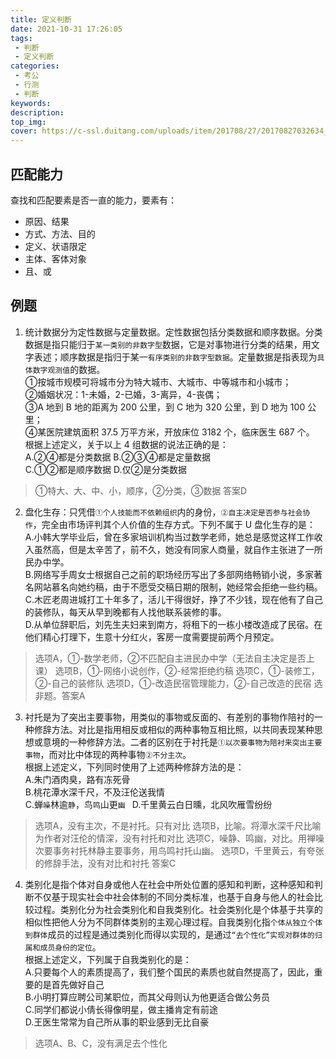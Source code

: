 ```yaml
---
title: 定义判断
date: 2021-10-31 17:26:05
tags:
 - 判断
 - 定义判断
categories:
 - 考公
 - 行测
 - 判断
keywords:
description:
top_img:
cover: https://c-ssl.duitang.com/uploads/item/201708/27/20170827032634_H2JBh.gif
---
```


## 匹配能力
查找和匹配要素是否一直的能力，要素有：
 - 原因、结果
 - 方式、方法、目的
 - 定义、状语限定
 - 主体、客体对象
 - 且、或

## 例题

1. 统计数据分为定性数据与定量数据。定性数据包括分类数据和顺序数据。分类数据是指只能归于`某一类别的非数字型`数据，它是对事物进行分类的结果，用文字表述；顺序数据是指归于某一`有序类别的非数字型数据`。定量数据是指表现为`具体数字观测值`的数据。  
①按城市规模可将城市分为特大城市、大城市、中等城市和小城市；  
②婚姻状况：1-未婚，2-已婚，3-离异，4-丧偶；  
③A 地到 B 地的距离为 200 公里，到 C 地为 320 公里，到 D 地为 100 公里；  
④某医院建筑面积 37.5 万平方米，开放床位 3182 个，临床医生 687 个。  
根据上述定义，关于以上 4 组数据的说法正确的是：  
A.②④都是分类数据 B.②③④都是定量数据  
C.①②都是顺序数据 D.仅②是分类数据
> ①特大、大、中、小，顺序，②分类，③数据
  答案D

2. 盘化生存：只凭借`①个人技能而不依赖组织`内的身份，`②自主决定是否参与社会协作`，完全由市场评判其个人价值的生存方式。下列不属于 U 盘化生存的是：  
A.小韩大学毕业后，曾在多家培训机构当过数学老师，她总是感觉这样工作收入虽然高，但是太辛苦了，前不久，她没有同家人商量，就自作主张进了一所民办中学。  
B.网络写手周女士根据自己之前的职场经历写出了多部网络畅销小说，多家著名网站慕名向她约稿，由于不愿受交稿日期的限制，她经常会拒绝一些约稿。  
C.木匠老周进城打工十年多了，活儿干得很好，挣了不少钱，现在他有了自己的装修队，每天从早到晚都有人找他联系装修的事。  
D.从单位辞职后，刘先生夫妇来到南方，将租下的一栋小楼改造成了民宿。在他们精心打理下，生意十分红火，客房一度需要提前两个月预定。  
> 选项A，①-数学老师，②不匹配自主进民办中学（无法自主决定是否上课）
  选项B，①-网络小说创作，②-经常拒绝约稿
  选项C，①-装修工，②-自己的装修队
  选项D，①-改造民宿管理能力，②-自己改造的民宿
  选非题。答案A

3. 衬托是为了突出主要事物，用类似的事物或反面的、有差别的事物作陪衬的一种修辞方法。对比是指用相反或相似的两种事物互相比照，以共同表现某种思想或意境的一种修辞方法。二者的区别在于衬托是`①以次要事物为陪衬来突出主要事物`，而对比中体现的两种事物`②不分主次`。  
根据上述定义，下列同时使用了上述两种修辞方法的是：  
A.朱门酒肉臭，路有冻死骨  
B.桃花潭水深千尺，不及汪伦送我情  
C.蝉`噪`林逾`静`，鸟`鸣`山更`幽 ` 
D.千里黄云白日曛，北风吹雁雪纷纷  
> 选项A，没有主次，不是衬托。只有对比
  选项B，比喻。将潭水深千尺比喻为作者对汪伦的情深，没有衬托和对比
  选项C，噪静、鸣幽，对比。用禅噪次要事务衬托林静主要事务，用鸟鸣衬托山幽。
  选项D，千里黄云，有夸张的修辞手法，没有对比和衬托
  答案C

4. 类别化是指个体对自身或他人在社会中所处位置的感知和判断，这种感知和判断不仅基于现实社会中社会体制的不同分类标准，也基于自身与他人的社会比较过程。类别化分为社会类别化和自我类别化。社会类别化是个体基于共享的相似性把他人分为不同群体类别的主观心理过程。自我类别化指`个体从独立个体到群体`成员的过程是通过类别化而得以实现的，是通过`“去个性化”实现对群体的归属和成员身份的定位`。  
根据上述定义，下列属于自我类别化的是：  
A.只要每个人的素质提高了，我们整个国民的素质也就自然提高了，因此，重要的是首先做好自己  
B.小明打算应聘公司某职位，而其父母则认为他更适合做公务员  
C.同学们都说小倩长得像明星，做主播肯定有前途  
D.王医生常常为自己所从事的职业感到无比自豪  
> 选项A、B、C，没有满足去个性化